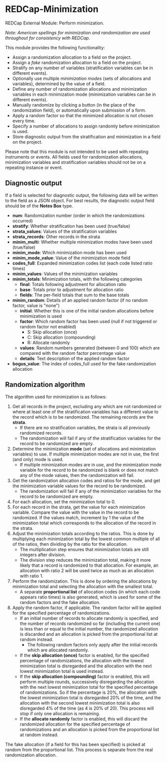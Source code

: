 # REDCap-Minimization
REDCap External Module: Perform minimization.

*Note: American spellings for minimization and randomization are used throughout for consistency
with REDCap.*

This module provides the following functionality:

* Assign a randomization allocation to a field on the project.
* Assign a *fake* randomization allocation to a field on the project.
* Stratify on any number of variables (stratification variables can be in different events).
* Optionally use multiple *minimization modes* (sets of allocations and variables), determined by
  the value of a field.
* Define any number of randomization allocations and minimization variables in each minimization
  mode (minimization variables can be in different events).
* Manually randomize by clicking a button (in the place of the randomization field), or
  automatically upon submission of a form.
* Apply a random factor so that the minimized allocation is not chosen every time.
* Specify a number of allocations to assign randomly before minimization is used.
* Store diagnostic output from the stratification and minimization in a field on the project.

Please note that this module is not intended to be used with repeating instruments or events. All
fields used for randomization allocations, minimization variables and stratification variables
should not be on a repeating instance or event.


## Diagnostic output

If a field is selected for diagnostic output, the following data will be written to the field as a
JSON object. For best results, the diagnostic output field should be of the **Notes Box** type.

* **num**: Randomization number (order in which the randomizations occurred)
* **stratify**: Whether stratification has been used (true/false)
* **strata_values**: Values of the stratification variables
* **strata_records**: Other records in the strata
* **minim_multi**: Whether multiple minimization modes have been used (true/false)
* **minim_mode**: Which minimization mode has been used
* **minim_mode_value**: Value of the minimization mode field
* **codes_full**: Expanded minimization codes list (each code listed ratio times)
* **minim_values**: Values of the minimization variables
* **minim_totals**: Minimization totals, with the following categories
  * **final**: Totals following adjustment for allocation ratio
  * **base**: Totals prior to adjustment for allocation ratio
  * **fields**: The per-field totals that sum to the base totals
* **minim_random**: Details of an applied random factor (if no random factor, value is "none")
  * **initial**: Whether this is one of the initial random allocations before minimization is used
  * **factor**: Which random factor has been used
    (null if not triggered or random factor not enabled)
    * S: Skip allocation (once)
    * C: Skip allocation (compounding)
    * R: Allocate randomly
  * **values**: Random numbers generated (between 0 and 100) which are compared with the random
    factor percentage value
  * **details**: Text description of the applied random factor
* **bogus_value**: The index of codes_full used for the fake randomization allocation


## Randomization algorithm

The algorithm used for minimization is as follows:

1. Get all records in the project, excluding any which are not randomized or where at least one
   of the stratification variables has a different value to the record which is to be randomized.
   The remaining records are the **strata**.
   * If there are no stratification variables, the strata is all previously randomized records.
   * The randomization will fail if any of the stratification variables for the record to be
     randomized are empty.
2. Determine the minimization **mode** (set of allocations and minimization variables) to use. If
   multiple minimization modes are not in use, the first (and only) mode is used.
   * If multiple minimization modes are in use, and the minimization mode variable for the record
     to be randomized is blank or does not match any of the mode values, then the randomization will
     fail.
3. Get the randomization allocation codes and ratios for the mode, and get the minimization variable
   values for the record to be randomized.
   * The randomization will fail if any of the minimization variables for the record to be
     randomized are empty.
4. For each allocation, set the minimization total to 0.
5. For each record in the strata, get the value for each minimization variable. Compare the value
   with the value in the record to be randomized. If the values match, increment by 1 the value of
   the minimization total which corresponds to the allocation of the record in the strata.
6. Adjust the minimization totals according to the ratios. This is done by multiplying each
   minimization total by the lowest common multiple of all of the ratios, then dividing by the
   ratio for the allocation.
   * The multiplication step ensures that minimization totals are still integers after division.
   * The division step reduces the minimization total, making it more likely that a record is
     randomized to that allocation. For example, an allocation with ratio 2 will be used twice as
     much as an allocation with ratio 1.
7. Perform the randomization. This is done by ordering the allocations by minimization total and
   selecting the allocation with the smallest total.
   * A separate **proportional list** of allocation codes (in which each code appears ratio times)
     is also generated, which is used for some of the random factors and the fake allocation.
8. Apply the random factor, if applicable. The random factor will be applied for the specified
   percentage of randomizations.
   * If an initial number of records to allocate randomly is specified, and the number of records
     randomized so far (including the current one) is less than or equal to the initial number, the
     randomized allocation is discarded and an allocation is picked from the proportional list at
     random instead.
     * The following random factors only apply after the initial records which are allocated
       randomly.
   * If the **skip allocation (once)** factor is enabled, for the specified percentage of
     randomizations, the allocation with the lowest minimization total is disregarded and the
     allocation with the next lowest minimization total is used instead.
   * If the **skip allocation (compounding)** factor is enabled, this will perform multiple rounds,
     successively disregarding the allocation with the next lowest minimization total for the
     specified percentage of randomizations. So if the percentage is 20%, the allocation with the
     lowest minimization total is disregarded 20% of the time, and the allocation with the second
     lowest minimization total is also disregarded 4% of the time (as 4 is 20% of 20). This process
     will stop if only one allocation is remaining.
   * If the **allocate randomly** factor is enabled, this will discard the randomized allocation for
     the specified percentage of randomizations and an allocation is picked from the proportional
     list at random instead.

The fake allocation (if a field for this has been specified) is picked at random from the
proportional list. This process is separate from the real randomization allocation.

